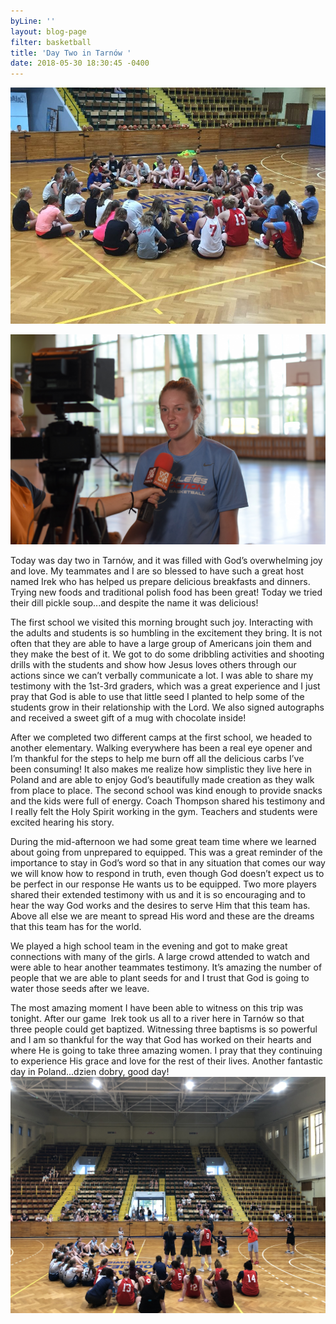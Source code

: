 ```yaml
---
byLine: ''
layout: blog-page
filter: basketball
title: 'Day Two in Tarnów '
date: 2018-05-30 18:30:45 -0400
---
```

![](/uploads/2018/05/30/A680CE51-044C-4419-8652-C063E1FA1B24.jpeg)

![](/uploads/2018/05/31/36BDD03D-BB11-4AFA-93B0-3112FD68DE30.jpeg)

Today was day two in Tarnów, and it was filled with God’s overwhelming joy and love. My teammates and I are so blessed to have such a great host named Irek who has helped us prepare delicious breakfasts and dinners. Trying new foods and traditional polish food has been great! Today we tried their dill pickle soup...and despite the name it was delicious!

The first school we visited this morning brought such joy. Interacting with the adults and students is so humbling in the excitement they bring. It is not often that they are able to have a large group of Americans join them and they make the best of it. We got to do some dribbling activities and shooting drills with the students and show how Jesus loves others through our actions since we can’t verbally communicate a lot. I was able to share my testimony with the 1st-3rd graders, which was a great experience and I just pray that God is able to use that little seed I planted to help some of the students grow in their relationship with the Lord. We also signed autographs and received a sweet gift of a mug with chocolate inside!

After we completed two different camps at the first school, we headed to another elementary. Walking everywhere has been a real eye opener and I’m thankful for the steps to help me burn off all the delicious carbs I’ve been consuming! It also makes me realize how simplistic they live here in Poland and are able to enjoy God’s beautifully made creation as they walk from place to place. The second school was kind enough to provide snacks and the kids were full of energy. Coach Thompson shared his testimony and I really felt the Holy Spirit working in the gym. Teachers and students were excited hearing his story.

During the mid-afternoon we had some great team time where we learned about going from unprepared to equipped. This was a great reminder of the importance to stay in God’s word so that in any situation that comes our way we will know how to respond in truth, even though God doesn’t expect us to be perfect in our response He wants us to be equipped. Two more players shared their extended testimony with us and it is so encouraging and to hear the way God works and the desires to serve Him that this team has. Above all else we are meant to spread His word and these are the dreams that this team has for the world.

We played a high school team in the evening and got to make great connections with many of the girls. A large crowd attended to watch and were able to hear another teammates testimony. It’s amazing the number of people that we are able to plant seeds for and I trust that God is going to water those seeds after we leave.

The most amazing moment I have been able to witness on this trip was tonight. After our game  Irek took us all to a river here in Tarnów so that three people could get baptized. Witnessing three baptisms is so powerful and I am so thankful for the way that God has worked on their hearts and where He is going to take three amazing women. I pray that they continuing to experience His grace and love for the rest of their lives. Another fantastic day in Poland...dzien dobry, good day!![](/uploads/2018/05/30/12F5F7F1-4B77-4BDD-8FA0-2167F63F2974.jpeg)